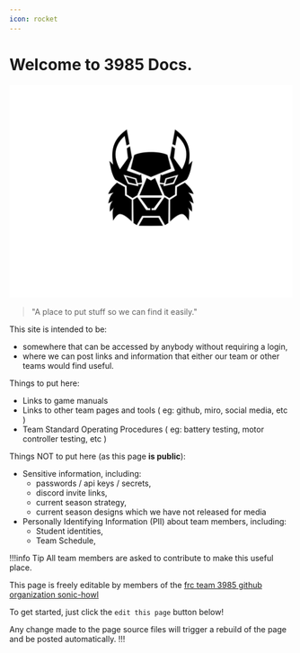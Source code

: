 ```yaml
---
icon: rocket
---
```

# **Welcome to 3985 Docs.**

![](/sonic-howl-logo.svg)

> "A place to put stuff so we can find it easily."

This site is intended to be:
- somewhere that can be accessed by anybody without requiring a login,
- where we can post links and information that either our team or other teams would find useful.

Things to put here:
- Links to game manuals
- Links to other team pages and tools ( eg: github, miro, social media, etc )
- Team Standard Operating Procedures ( eg: battery testing, motor controller testing, etc )  

Things NOT to put here (as this page **is public**):
- Sensitive information, including:
  - passwords / api keys / secrets, 
  - discord invite links,
  - current season strategy,
  - current season designs which we have not released for media
- Personally Identifying Information (PII) about team members, including:
  - Student identities,
  - Team Schedule,

!!!info Tip
All team members are asked to contribute to make this useful place. 

This page is freely editable by members of the [frc team 3985 github organization sonic-howl](https://github.com/sonic-howl)

To get started, just click the `edit this page` button below!

Any change made to the page source files will trigger a rebuild of the page and be posted automatically. 
!!!

